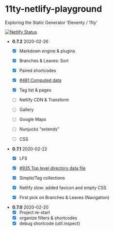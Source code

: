 # 11ty-netlify-playground
Exploring the Static Generator 'Eleventy / 11ty'

[![Netlify Status](https://api.netlify.com/api/v1/badges/87fcccb7-3de5-4fde-815e-9e402010f1e7/deploy-status)](https://app.netlify.com/sites/11ty-netlify-playground/deploys)



- **0.7.2** 2020-02-26
  + [x] Markdown engine & plugins
  + [x] Branches & Leaves: Sort
  + [x] Paired shortcodes
  + [x] [\#481 Computed data](https://github.com/11ty/eleventy/issues/481)
  + [x] Tag list & pages
  + [ ] Netlify CDN & Transform
  + [ ] Gallery
  + [ ] Google Maps
  + [ ] Nunjucks "extends"
  + [ ] CSS


- **0.7.1** 2020-02-22
  + [x] LFS
  + [x] [\#935 Top level directory data file](https://github.com/11ty/eleventy/issues/935)
  + [x] Simple/Tag collections
  + [x] Netlify slow: added favicon and empty CSS
  + [x] First pick on Branches & Leaves (Navigation)


- **0.7.0** 2020-02-20
  + [x] Project re-start
  + [x] organize filters & shortcodes
  + [x] debug shortcode (util.inspect)

